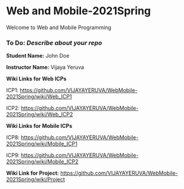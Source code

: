 # Web and Mobile-2021Spring
Welcome to Web and Mobile Programming

### To Do: _Describe about your repo_

**Student Name:** John Doe

**Instructor Name:** Vijaya Yeruva

**Wiki Links for Web ICPs**

ICP1: https://github.com/VIJAYAYERUVA/WebMobile-2021Spring/wiki/Web_ICP1

ICP2: https://github.com/VIJAYAYERUVA/WebMobile-2021Spring/wiki/Web_ICP2


**Wiki Links for Mobile ICPs**

ICP8: https://github.com/VIJAYAYERUVA/WebMobile-2021Spring/wiki/Mobile_ICP1

ICP9: https://github.com/VIJAYAYERUVA/WebMobile-2021Spring/wiki/Mobile_ICP2


**Wiki Link for Project:** https://github.com/VIJAYAYERUVA/WebMobile-2021Spring/wiki/Project 
